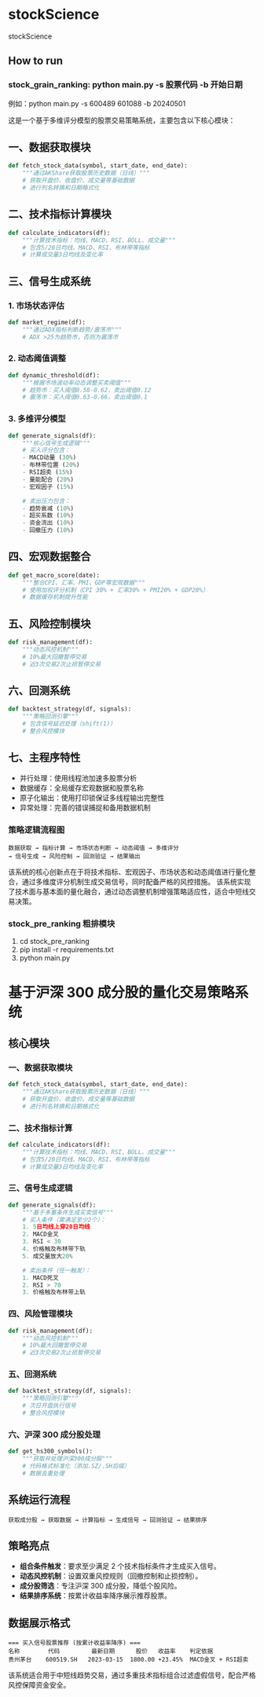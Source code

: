 # stockScience
stockScience

## How to run
### stock_grain_ranking: python main.py -s 股票代码 -b 开始日期
例如：python main.py -s 600489 601088 -b 20240501

这是一个基于多维评分模型的股票交易策略系统，主要包含以下核心模块：

## 一、数据获取模块

```python
def fetch_stock_data(symbol, start_date, end_date):
    """通过AKShare获取股票历史数据（日线）"""
    # 获取开盘价、收盘价、成交量等基础数据
    # 进行列名转换和日期格式化
```

## 二、技术指标计算模块

```python
def calculate_indicators(df):
    """计算技术指标：均线、MACD、RSI、BOLL、成交量"""
    # 包含5/20日均线、MACD、RSI、布林带等指标
    # 计算成交量3日均线及变化率
```

## 三、信号生成系统
### 1. 市场状态评估

```python
def market_regime(df):
    """通过ADX指标判断趋势/震荡市"""
    # ADX >25为趋势市，否则为震荡市
```

### 2. 动态阈值调整

```python
def dynamic_threshold(df):
    """根据市场波动率动态调整买卖阈值"""
    # 趋势市：买入阈值0.58-0.62，卖出阈值0.12
    # 震荡市：买入阈值0.63-0.66，卖出阈值0.1
```

### 3. 多维评分模型

```python
def generate_signals(df):
    """核心信号生成逻辑"""
    # 买入评分包含：
    - MACD动量 (30%)
    - 布林带位置 (20%)
    - RSI超卖 (15%)
    - 量能配合 (20%)
    - 宏观因子 (15%)

    # 卖出压力包含：
    - 趋势衰减 (10%)
    - 超买系数 (10%)
    - 资金流出 (10%)
    - 回撤压力 (10%)
```

## 四、宏观数据整合

```python
def get_macro_score(date):
    """整合CPI、汇率、PMI、GDP等宏观数据"""
    # 使用加权评分机制（CPI 30% + 汇率30% + PMI20% + GDP20%）
    # 数据缓存机制提升性能
```

## 五、风险控制模块

```python
def risk_management(df):
    """动态风控机制"""
    # 10%最大回撤暂停交易
    # 近3次交易2次止损暂停交易
```

## 六、回测系统

```python
def backtest_strategy(df, signals):
    """策略回测引擎"""
    # 包含信号延迟处理（shift(1)）
    # 整合风控模块
```

## 七、主程序特性
- 并行处理：使用线程池加速多股票分析
- 数据缓存：全局缓存宏观数据和股票名称
- 原子化输出：使用打印锁保证多线程输出完整性
- 异常处理：完善的错误捕捉和备用数据机制

### 策略逻辑流程图

```
数据获取 → 指标计算 → 市场状态判断 → 动态阈值 → 多维评分 
→ 信号生成 → 风险控制 → 回测验证 → 结果输出
```
该系统的核心创新点在于将技术指标、宏观因子、市场状态和动态阈值进行量化整合，通过多维度评分机制生成交易信号，同时配备严格的风控措施。
该系统实现了技术面与基本面的量化融合，通过动态调整机制增强策略适应性，适合中短线交易决策。

### stock_pre_ranking 粗排模块
1. cd stock_pre_ranking
2. pip install -r requirements.txt
3. python main.py

# 基于沪深 300 成分股的量化交易策略系统

## 核心模块

### 一、数据获取模块
```python
def fetch_stock_data(symbol, start_date, end_date):
    """通过AKShare获取股票历史数据（日线）"""
    # 获取开盘价、收盘价、成交量等基础数据
    # 进行列名转换和日期格式化
```

### 二、技术指标计算
```python
def calculate_indicators(df):
    """计算技术指标：均线、MACD、RSI、BOLL、成交量"""
    # 包含5/20日均线、MACD、RSI、布林带等指标
    # 计算成交量3日均线及变化率
```

### 三、信号生成逻辑
```python
def generate_signals(df):
    """基于多重条件生成买卖信号"""
    # 买入条件（需满足至少2个）：
    1. 5日均线上穿20日均线
    2. MACD金叉
    3. RSI < 30
    4. 价格触及布林带下轨
    5. 成交量放大20%

    # 卖出条件（任一触发）：
    1. MACD死叉
    2. RSI > 70 
    3. 价格触及布林带上轨
```

### 四、风险管理模块
```python
def risk_management(df):
    """动态风控机制"""
    # 10%最大回撤暂停交易
    # 近3次交易2次止损暂停交易
```

### 五、回测系统
```python
def backtest_strategy(df, signals):
    """策略回测引擎"""
    # 次日开盘执行信号
    # 整合风控模块
```

### 六、沪深 300 成分股处理
```python
def get_hs300_symbols():
    """获取并处理沪深300成分股"""
    # 代码格式标准化（添加.SZ/.SH后缀）
    # 数据去重处理
```

## 系统运行流程
```plaintext
获取成分股 → 获取数据 → 计算指标 → 生成信号 → 回测验证 → 结果排序
```

## 策略亮点
- **组合条件触发**：要求至少满足 2 个技术指标条件才生成买入信号。
- **动态风控机制**：设置双重风控规则（回撤控制和止损控制）。
- **成分股筛选**：专注沪深 300 成分股，降低个股风险。
- **结果排序系统**：按累计收益率降序展示推荐股票。

## 数据展示格式
```plaintext
=== 买入信号股票推荐 (按累计收益率降序) ===
名称        代码         最新日期      股价   收益率    判定依据
贵州茅台    600519.SH   2023-03-15  1800.00 +23.45%  MACD金叉 + RSI超卖
```

该系统适合用于中短线趋势交易，通过多重技术指标组合过滤虚假信号，配合严格风控保障资金安全。 